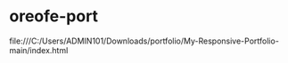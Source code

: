 # oreofe-port
file:///C:/Users/ADMIN101/Downloads/portfolio/My-Responsive-Portfolio-main/index.html
